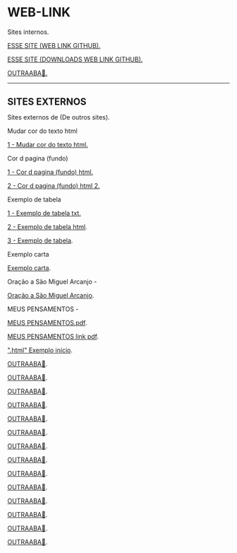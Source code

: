 # WEB-LINK



Sites internos.


<!------------------------------------------------------>
<!------------------------------------------------------>
<a href="https://github.com/santos246/WEB-LINK
" target="_blank">ESSE SITE (WEB LINK GITHUB).</a>
<!------------------------------------------------------>
<a href="https://github.com/santos246/WEB-LINK/archive/refs/heads/main.zip" target="_blank">ESSE SITE (DOWNLOADS WEB LINK GITHUB).</a>
<!------------------------------------------------------>
<a href="LINK🔴" target="_blank">OUTRAABA🔴.</a>
<!------------------------------------------------------>



<HR/>

<h1 style="font-size:150%">SITES EXTERNOS</h1>
Sites externos de (De outros sites).
<br/>

<!------------------------------------------------------>
Mudar cor do texto html<br/>

<a href="https://www.gsigma.ufsc.br/~popov/aulas/bd1/progweb/basicow95/fontes.html" target="_blank">1 - Mudar cor do texto html.</a>
<!------------------------------------------------------>
Cor d pagina (fundo)<br/>

<a href="https://www.htmlprogressivo.net/2013/08/bgcolor-Como-mudar-a-cor-de-fundo-de-um-site-A-tabela-de-cores.html" target="_blank">1 - Cor d pagina (fundo) html.</a>
<!------------------------------------------------------>
<a href="https://pt.wikihow.com/Configurar-Cores-de-Fundo-em-HTML" target="_blank">2 - Cor d pagina (fundo) html 2.</a>
<!------------------------------------------------------>
Exemplo de tabela<br/>

<a href="TABELA.txt" target="_blank">1 - Exemplo de tabela txt.</a>
<!------------------------------------------------------>
<a href="TABELA.html" target="_blank">2 - Exemplo de tabela html</a>.
<!------------------------------------------------------>
<a href="https://raw.githubusercontent.com/santos246/WEB-LINK/main/TABELA.html" target="_blank">3 - Exemplo de tabela</a>.
<!------------------------------------------------------>
Exemplo carta

<a href="https://raw.githubusercontent.com/santos246/WEB-LINK/main/Exemplo%20carta.html" target="_blank">Exemplo carta</a>.
<!------------------------------------------------------>
Oração a São Miguel Arcanjo - 

<a href="https://santos246.github.io/WEB-LINK/Ora%C3%A7%C3%A3o%20a%20S%C3%A3o%20Miguel%20Arcanjo.html" target="_blank">Oração a São Miguel Arcanjo</a>.
<!------------------------------------------------------>
MEUS PENSAMENTOS - 

<a href="MEUS PENSAMENTOS.pdf" target="_blank">MEUS PENSAMENTOS.pdf</a>.
<!------------------------------------------------------>


<a href="https://santos246.github.io/WEB-LINK/MEUS%20PENSAMENTOS.pdf" target="_blank">MEUS PENSAMENTOS link pdf</a>.
<!------------------------------------------------------>


<a href=".html.txt" target="_blank">".html" Exemplo início</a>.
<!------------------------------------------------------>


<a href="LINK🔴" target="_blank">OUTRAABA🔴</a>.
<!------------------------------------------------------>


<a href="LINK🔴" target="_blank">OUTRAABA🔴</a>.
<!------------------------------------------------------>


<a href="LINK🔴" target="_blank">OUTRAABA🔴</a>.
<!------------------------------------------------------>


<a href="LINK🔴" target="_blank">OUTRAABA🔴</a>.
<!------------------------------------------------------>










<!------------------------------------------------------>
<a href="LINK🔴" target="_blank">OUTRAABA🔴</a>.
<!------------------------------------------------------>
<a href="LINK🔴" target="_blank">OUTRAABA🔴</a>.
<!------------------------------------------------------>
<a href="LINK🔴" target="_blank">OUTRAABA🔴</a>.
<!------------------------------------------------------>
<a href="LINK🔴" target="_blank">OUTRAABA🔴</a>.
<!------------------------------------------------------>
<a href="LINK🔴" target="_blank">OUTRAABA🔴</a>.
<!------------------------------------------------------>
<a href="LINK🔴" target="_blank">OUTRAABA🔴</a>.
<!------------------------------------------------------>
<a href="LINK🔴" target="_blank">OUTRAABA🔴</a>.
<!------------------------------------------------------>
<a href="LINK🔴" target="_blank">OUTRAABA🔴</a>.
<!------------------------------------------------------>
<a href="LINK🔴" target="_blank">OUTRAABA🔴</a>.
<!------------------------------------------------------>
<a href="LINK🔴" target="_blank">OUTRAABA🔴</a>.
<!------------------------------------------------------>

































